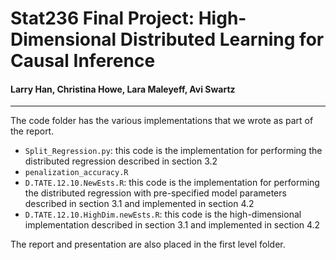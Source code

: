 # Stat236 Final Project: High-Dimensional Distributed Learning for Causal Inference
#### Larry Han, Christina Howe, Lara Maleyeff, Avi Swartz
------------

The code folder has the various implementations that we wrote as part of the report.
- `Split_Regression.py`: this code is the implementation for performing the distributed regression described in section 3.2
- `penalization_accuracy.R`
- `D.TATE.12.10.NewEsts.R`: this code is the implementation for performing the distributed regression with pre-specified model parameters described in section 3.1 and implemented in section 4.2
- `D.TATE.12.10.HighDim.newEsts.R`: this code is the high-dimensional implementation described in section 3.1 and implemented in section 4.2


The report and presentation are also placed in the first level folder.
